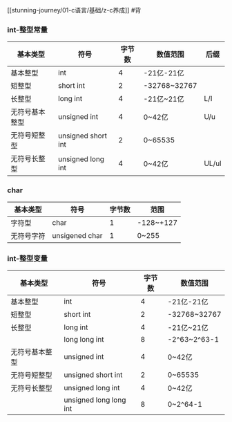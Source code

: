 [[stunning-journey/01-c语言/基础/z-c养成]]
#背 
### int-整型常量

| 基本类型    | 符号                 | 字节数 | 数值范围         | 后缀    |
| ------- | ------------------ | --- | ------------ | ----- |
| 基本整型    | int                | 4   | -21亿-21亿     |       |
| 短整型     | short int          | 2   | -32768~32767 |       |
| 长整型     | long int           | 4   | -21亿~21亿     | L/I   |
| 无符号基本整型 | unsigned int       | 4   | 0~42亿        | U/u   |
| 无符号短整型  | unsigned short int | 2   | 0~65535      |       |
| 无符号长整型  | unsigned long int  | 4   | 0~42亿        | UL/ul |
### char

| 基本类型  | 符号             | 字节数 | 范围        |
| ----- | -------------- | --- | --------- |
| 字符型   | char           | 1   | -128~+127 |
| 无符号字符 | unsigened char | 1   | 0~255     |

### int-整型变量

| 基本类型    | 符号                     | 字节数 | 数值范围         |
| ------- | ---------------------- | --- | ------------ |
| 基本整型    | int                    | 4   | -21亿-21亿     |
| 短整型     | short int              | 2   | -32768~32767 |
| 长整型     | long int               | 4   | -21亿~21亿     |
|         | long long int          | 8   | -2^63~2^63-1 |
| 无符号基本整型 | unsigned int           | 4   | 0~42亿        |
| 无符号短整型  | unsigned short int     | 2   | 0~65535      |
| 无符号长整型  | unsigned long int      | 4   | 0~42亿        |
|         | unsigned long long int | 8   | 0~2^64-1     |